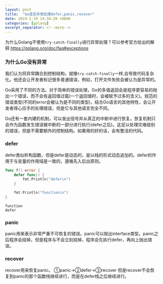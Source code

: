 ```yaml
---
layout: post
title:  "Go语言异常处理defer,panic,recover"
date: 2019-2-19 14:34:20 +0800
categories: [golang]
excerpt_separator: <!--more-->
---
```

为什么Golang不使用`try-catch-finally`进行异常处理？可以参考官方给出的解释
https://golang.org/doc/faq#exceptions
<!--more-->

### 为什么Go没有异常

我们认为将异常耦合到控制结构，就像`try-catch-finally`一样,会导致代码复杂化。他还会让开发者标记很多普通错误，例如，打开文件失败会被认为是异常的。

Go采用了不同的方法。对于简单的错误处理，Go的多值返回会是程序更容易的抛出一个错误，而不会有返回值过载(一个返回值时，会被赋予过多的含义)。规范的错误类型(不同的error会被认为是不同的类型)，结合Go语言的其他特性，会让开发者得心应手的处理错误，但是它与其他语言完全不同。

Go还有一套内建的机制，可以发出信号并从真正的中断中进行恢复。恢复机制只会作为函数发生错误被中断的一部分进行执行(defer之后)。这足以处理灾难级别的错误，但是不需要额外的控制结构。如果用的好的话，会有整洁的代码。

### defer

defer类似析构函数，但是defer是动态的，是以栈的形式动态追加的。defer的作用于与变量的作用域是一致的，遵循先入后出原则。

``` Go
func f() error {
    defer func() {
        fmt.Println("defer\n")
    }

    fmt.Println("function\n")
}
```

``` text
function
defer
```

### panic

panic用来表示非常严重不可恢复的错误。panic可以抛出interface类型。panic之后程序会挂掉，但是程序与不会立刻挂掉，程序会先执行defer，再向上抛出错误。

### recover

recover用来恢复panic。
①panic→②defer→③recover
但是recover不会恢复到panic的那个函数栈继续进行，而是在defer栈之后继续进行。
